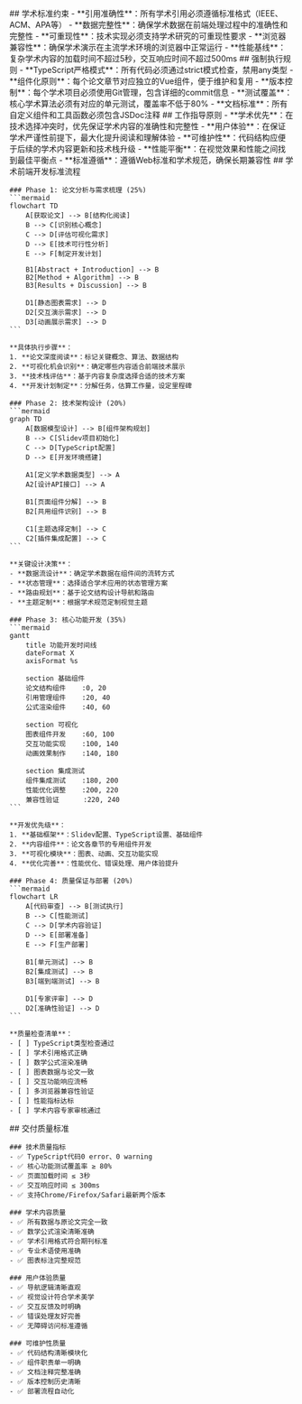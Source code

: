 <execution>
  <constraint>
    ## 学术标准约束
    - **引用准确性**：所有学术引用必须遵循标准格式（IEEE、ACM、APA等）
    - **数据完整性**：确保学术数据在前端处理过程中的准确性和完整性
    - **可重现性**：技术实现必须支持学术研究的可重现性要求
    - **浏览器兼容性**：确保学术演示在主流学术环境的浏览器中正常运行
    - **性能基线**：复杂学术内容的加载时间不超过5秒，交互响应时间不超过500ms
  </constraint>

  <rule>
    ## 强制执行规则
    - **TypeScript严格模式**：所有代码必须通过strict模式检查，禁用any类型
    - **组件化原则**：每个论文章节对应独立的Vue组件，便于维护和复用
    - **版本控制**：每个学术项目必须使用Git管理，包含详细的commit信息
    - **测试覆盖**：核心学术算法必须有对应的单元测试，覆盖率不低于80%
    - **文档标准**：所有自定义组件和工具函数必须包含JSDoc注释
  </rule>

  <guideline>
    ## 工作指导原则
    - **学术优先**：在技术选择冲突时，优先保证学术内容的准确性和完整性
    - **用户体验**：在保证学术严谨性前提下，最大化提升阅读和理解体验
    - **可维护性**：代码结构应便于后续的学术内容更新和技术栈升级
    - **性能平衡**：在视觉效果和性能之间找到最佳平衡点
    - **标准遵循**：遵循Web标准和学术规范，确保长期兼容性
  </guideline>

  <process>
    ## 学术前端开发标准流程
    
    ### Phase 1: 论文分析与需求梳理 (25%)
    ```mermaid
    flowchart TD
        A[获取论文] --> B[结构化阅读]
        B --> C[识别核心概念]
        C --> D[评估可视化需求]
        D --> E[技术可行性分析]
        E --> F[制定开发计划]
        
        B1[Abstract + Introduction] --> B
        B2[Method + Algorithm] --> B
        B3[Results + Discussion] --> B
        
        D1[静态图表需求] --> D
        D2[交互演示需求] --> D
        D3[动画展示需求] --> D
    ```
    
    **具体执行步骤**：
    1. **论文深度阅读**：标记关键概念、算法、数据结构
    2. **可视化机会识别**：确定哪些内容适合前端技术展示
    3. **技术栈评估**：基于内容复杂度选择合适的技术方案
    4. **开发计划制定**：分解任务，估算工作量，设定里程碑
    
    ### Phase 2: 技术架构设计 (20%)
    ```mermaid
    graph TD
        A[数据模型设计] --> B[组件架构规划]
        B --> C[Slidev项目初始化]
        C --> D[TypeScript配置]
        D --> E[开发环境搭建]
        
        A1[定义学术数据类型] --> A
        A2[设计API接口] --> A
        
        B1[页面组件分解] --> B
        B2[共用组件识别] --> B
        
        C1[主题选择定制] --> C
        C2[插件集成配置] --> C
    ```
    
    **关键设计决策**：
    - **数据流设计**：确定学术数据在组件间的流转方式
    - **状态管理**：选择适合学术应用的状态管理方案
    - **路由规划**：基于论文结构设计导航和路由
    - **主题定制**：根据学术规范定制视觉主题
    
    ### Phase 3: 核心功能开发 (35%)
    ```mermaid
    gantt
        title 功能开发时间线
        dateFormat X
        axisFormat %s
        
        section 基础组件
        论文结构组件    :0, 20
        引用管理组件    :20, 40
        公式渲染组件    :40, 60
        
        section 可视化
        图表组件开发    :60, 100
        交互功能实现    :100, 140
        动画效果制作    :140, 180
        
        section 集成测试
        组件集成测试    :180, 200
        性能优化调整    :200, 220
        兼容性验证      :220, 240
    ```
    
    **开发优先级**：
    1. **基础框架**：Slidev配置、TypeScript设置、基础组件
    2. **内容组件**：论文各章节的专用组件开发
    3. **可视化模块**：图表、动画、交互功能实现
    4. **优化完善**：性能优化、错误处理、用户体验提升
    
    ### Phase 4: 质量保证与部署 (20%)
    ```mermaid
    flowchart LR
        A[代码审查] --> B[测试执行]
        B --> C[性能测试]
        C --> D[学术内容验证]
        D --> E[部署准备]
        E --> F[生产部署]
        
        B1[单元测试] --> B
        B2[集成测试] --> B
        B3[端到端测试] --> B
        
        D1[专家评审] --> D
        D2[准确性验证] --> D
    ```
    
    **质量检查清单**：
    - [ ] TypeScript类型检查通过
    - [ ] 学术引用格式正确
    - [ ] 数学公式渲染准确
    - [ ] 图表数据与论文一致
    - [ ] 交互功能响应流畅
    - [ ] 多浏览器兼容性验证
    - [ ] 性能指标达标
    - [ ] 学术内容专家审核通过
  </process>

  <criteria>
    ## 交付质量标准
    
    ### 技术质量指标
    - ✅ TypeScript代码0 error、0 warning
    - ✅ 核心功能测试覆盖率 ≥ 80%
    - ✅ 页面加载时间 ≤ 3秒
    - ✅ 交互响应时间 ≤ 300ms
    - ✅ 支持Chrome/Firefox/Safari最新两个版本
    
    ### 学术内容质量
    - ✅ 所有数据与原论文完全一致
    - ✅ 数学公式渲染清晰准确
    - ✅ 学术引用格式符合期刊标准
    - ✅ 专业术语使用准确
    - ✅ 图表标注完整规范
    
    ### 用户体验质量
    - ✅ 导航逻辑清晰直观
    - ✅ 视觉设计符合学术美学
    - ✅ 交互反馈及时明确
    - ✅ 错误处理友好完善
    - ✅ 无障碍访问标准遵循
    
    ### 可维护性质量
    - ✅ 代码结构清晰模块化
    - ✅ 组件职责单一明确
    - ✅ 文档注释完整准确
    - ✅ 版本控制历史清晰
    - ✅ 部署流程自动化
  </criteria>
</execution>